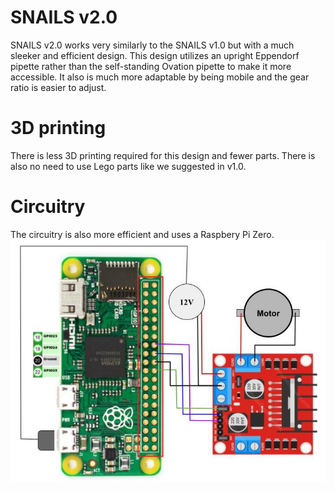# SNAILS v2.0

SNAILS v2.0 works very similarly to the SNAILS v1.0 but with a much sleeker and efficient design. This design utilizes an upright Eppendorf pipette rather than the self-standing Ovation pipette to make it more accessible. It also is much more adaptable by being mobile and the gear ratio is easier to adjust.

# 3D printing
There is less 3D printing required for this design and fewer parts. There is also no need to use Lego parts like we suggested in v1.0.

# Circuitry
The circuitry is also more efficient and uses a Raspbery Pi Zero.
<img src="/readme_images/ReP_circuit.jpeg" width="1000"/>
